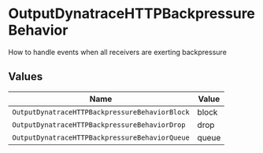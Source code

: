 # OutputDynatraceHTTPBackpressureBehavior

How to handle events when all receivers are exerting backpressure


## Values

| Name                                           | Value                                          |
| ---------------------------------------------- | ---------------------------------------------- |
| `OutputDynatraceHTTPBackpressureBehaviorBlock` | block                                          |
| `OutputDynatraceHTTPBackpressureBehaviorDrop`  | drop                                           |
| `OutputDynatraceHTTPBackpressureBehaviorQueue` | queue                                          |